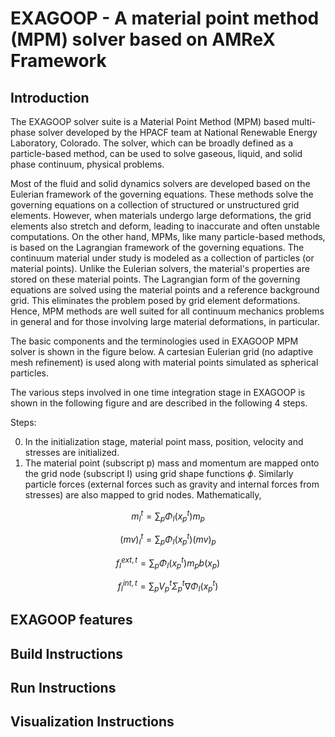 # EXAGOOP - A material point method (MPM) solver based on AMReX Framework
## Introduction

The EXAGOOP solver suite is a Material Point Method (MPM) based multi-phase solver developed by the HPACF team at National Renewable Energy Laboratory, Colorado. The solver, which can be broadly defined as a particle-based method, can be used to solve gaseous, liquid, and solid phase continuum, physical problems.

Most of the fluid and solid dynamics solvers are developed based on the Eulerian framework of the governing equations. These methods solve the governing equations on a collection of structured or unstructured grid elements. However, when materials undergo large deformations, the grid elements also stretch and deform, leading to inaccurate and often unstable computations. On the other hand, MPMs, like many particle-based methods, is based on the Lagrangian framework of the governing equations. The continuum material under study is modeled as a collection of particles (or material points). Unlike the Eulerian solvers, the material's properties are stored on these material points. The Lagrangian form of the governing equations are solved using the material points and a reference background grid. This eliminates the problem posed by grid element deformations. Hence, MPM methods are well suited for all continuum mechanics problems in general and for those involving large material deformations, in particular.

The basic components and the terminologies used in EXAGOOP MPM solver is shown in the figure below. A cartesian Eulerian grid (no adaptive mesh refinement) is used along with material points simulated as spherical particles.


The various steps involved in one time integration stage in EXAGOOP is shown in the following figure and are described in the following 4 steps.

Steps:

0. In the initialization stage, material point mass, position, velocity and stresses are initialized.
1. The material point (subscript p) mass and momentum are mapped onto the grid node (subscript I) using grid shape functions $\phi$. Similarly particle forces (external forces such as gravity and internal forces from stresses) are also mapped to grid nodes. Mathematically, 

$$
m_I^t = \sum_p \Phi_I (x_p^t) m_p
$$

$$
(mv)_I^t = \sum_p \Phi_I (x_p^t) (mv)_p
$$

$$
f_I^{ext,t} = \sum_p \Phi_I (x_p^t) m_p b(x_p)
$$

$$
f_I^{int,t} = \sum_p V_p^t \Sigma_p^t \nabla \Phi_I (x_p^t)
$$


## EXAGOOP features
## Build Instructions
## Run Instructions
## Visualization Instructions
